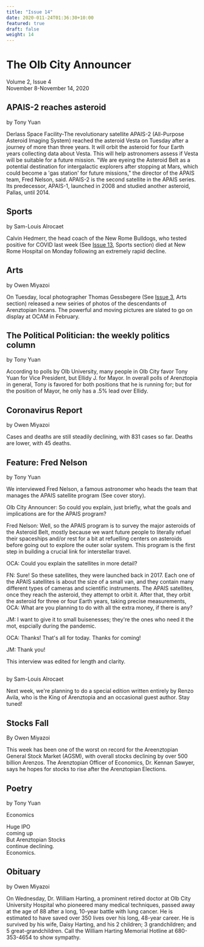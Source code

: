 ```yaml
---
title: "Issue 14"
date: 2020-011-24T01:36:30+10:00
featured: true
draft: false
weight: 14
---
```



# The Olb City Announcer
Volume 2, Issue 4  
November 8-November 14, 2020

## APAIS-2 reaches asteroid
by Tony Yuan

Derlass Space Facility-The revolutionary satellite APAIS-2 (All-Purpose Asteroid Imaging System) reached the asteroid Vesta on Tuesday after a journey of more than three years. It will orbit the asteroid for four Earth years collecting data about Vesta. This will help astronomers assess if Vesta will be suitable for a future mission. "We are eyeing the Asteroid Belt as a potential destination for intergalactic explorers after stopping at Mars, which could become a 'gas station' for future missions," the director of the APAIS team, Fred Nelson, said. APAIS-2 is the second satellite in the APAIS series. Its predecessor, APAIS-1, launched in 2008 and studied another asteroid, Pallas, until 2014.

## Sports
by Sam-Louis Alrocaet

Calvin Hedmerr, the head coach of the New Rome Bulldogs, who tested positive for COVID last week (See [Issue 13](https://www.arenztopia.com/news/issue-13/), Sports section) died at New Rome Hospital on Monday following an extremely rapid decline.

## Arts
by Owen Miyazoi

On Tuesday, local photographer Thomas Gessbegere (See [Issue 3](https://www.arenztopia.com/news/issue-3/), Arts section) released a new seiries of photos of the descendants of Arenztopian Incans. The powerful and moving pictures are slated to go on display at OCAM in February.

## The Political Politician: the weekly politics column
by Tony Yuan

According to polls by Olb University, many people in Olb City favor Tony Yuan for Vice President, but Ellidy J. for Mayor. In overall polls of Arenztopia in general, Tony is favored for both positions that he is running for; but for the position of Mayor, he only has a .5% lead over Ellidy.

## Coronavirus Report
by Owen Miyazoi

Cases and deaths are still steadily declining, with 831 cases so far. Deaths are lower, with 45 deaths. 

## Feature: Fred Nelson
by Tony Yuan

We interviewed Fred Nelson, a famous astronomer who heads the team that manages the APAIS satellite program (See cover story).

Olb City Announcer: So could you explain, just briefly, what the goals and implications are for the APAIS program?

Fred Nelson: Well, so the APAIS program is to survey the major asteroids of the Asteroid Belt, mostly because we want future people to literally refuel their spaceships and/or rest for a bit at refuelling centers on asteroids before going out to explore the outer solar system. This program is the first step in building a crucial link for interstellar travel. 

OCA: Could you explain the satellites in more detail?

FN: Sure! So these satellites, they were launched back in 2017. Each one of the APAIS satellites is about the size of a small van, and they contain many different types of cameras and scientific instruments. The APAIS satellites, once they reach the asteroid, they attempt to orbit it. After that, they orbit the asteroid for three or four Earth years, taking precise measurements, 
OCA: What are you planning to do with all the extra money, if there is any?

JM: I want to give it to small buisenesses; they're the ones who need it the mot, espcially during the pandemic.

OCA: Thanks! That's all for today. Thanks for coming!

JM: Thank you!

This interview was edited for length and clarity.

## 
by Sam-Louis Alrocaet

Next week, we're planning to do a special edition written entirely by Renzo Avila, who is the King of Arenztopia and an occasional guest author. Stay tuned! 

## Stocks Fall
By Owen Miyazoi

This week has been one of the worst on record for the Areenztopian General Stock Market (AGSM), with overall stocks declining by over 500 billion Arenzos. The Arenztopian Officer of Economics, Dr. Kennan Sawyer, says he hopes for stocks to rise after the Arenztopian Elections.

## Poetry
by Tony Yuan

Economics

Huge IPO    
coming up    
But Arenztopian Stocks    
continue declining.    
Economics.    

## Obituary
by Owen Miyazoi

On Wednesday, Dr. William Harting, a prominent retired doctor at Olb City University Hospital who pioneered many medical techniques, passed away at the age of 88 after a long, 10-year battle with lung cancer. He is estimated to have saved over 350 lives over his long, 48-year career. He is survived by his wife, Daisy Harting, and his 2 children; 3 grandchildren; and 5 great-grandchildren. Call the William Harting Memorial Hotline at 680-353-4654 to show sympathy.


